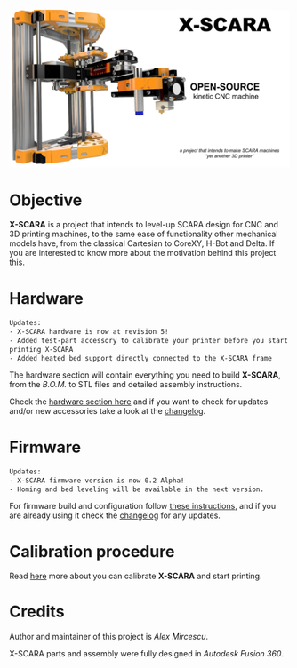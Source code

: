 ![X-SCARA](images/repository-logo.png)

Objective
===
**X-SCARA** is a project that intends to level-up SCARA design for CNC and 3D printing machines, to the same ease of functionality other mechanical models have, from the classical Cartesian to CoreXY, H-Bot and Delta. If you are interested to know more about the motivation behind this project [this](README_LONG.md).

Hardware
===

    Updates: 
    - X-SCARA hardware is now at revision 5!
    - Added test-part accessory to calibrate your printer before you start printing X-SCARA
    - Added heated bed support directly connected to the X-SCARA frame

The hardware section will contain everything you need to build **X-SCARA**, from the *B.O.M.* to STL files and detailed assembly instructions. 

Check the [hardware section here](hardware/README.md) and if you want to check for updates and/or new accessories take a look at the [changelog](hardware/CHANGELOG.md).

Firmware
===
    Updates:
    - X-SCARA firmware version is now 0.2 Alpha! 
    - Homing and bed leveling will be available in the next version.

For firmware build and configuration follow [these instructions](firmware/README.md), and if you are already using it check the [changelog](firmware/CHANGELOG.md) for any updates.

Calibration procedure
===
Read [here](CALIBRATION.md) more about you can calibrate **X-SCARA** and start printing.

Credits
===
Author and maintainer of this project is *Alex Mircescu*.

X-SCARA parts and assembly were fully designed in *Autodesk Fusion 360*.

